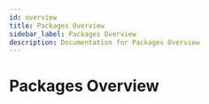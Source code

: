 ```yaml
---
id: overview
title: Packages Overview
sidebar_label: Packages Overview
description: Documentation for Packages Overview
---
```


# Packages Overview
